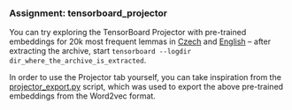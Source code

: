 ### Assignment: tensorboard_projector

You can try exploring the TensorBoard Projector with pre-trained embeddings
for 20k most frequent lemmas in
[Czech](https://ufal.mff.cuni.cz/~straka/courses/npfl138/2425/demos/cs_lemma_20k.zip)
and [English](https://ufal.mff.cuni.cz/~straka/courses/npfl138/2425/demos/en_lemma_20k.zip)
– after extracting the archive, start
`tensorboard --logdir dir_where_the_archive_is_extracted`.

In order to use the Projector tab yourself, you can take inspiration from the
[projector_export.py](https://github.com/ufal/npfl138/tree/master/labs/08/projector_export.py)
script, which was used to export the above pre-trained embeddings from the
Word2vec format.
